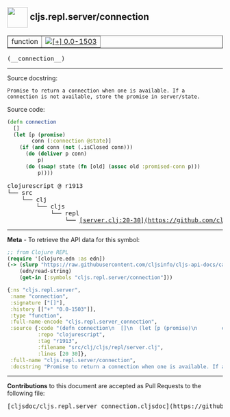 ## <img width="48px" valign="middle" src="http://i.imgur.com/Hi20huC.png"> cljs.repl.server/connection

 <table border="1">
<tr>

<td>function</td>
<td><a href="https://github.com/cljsinfo/cljs-api-docs/tree/0.0-1503"><img valign="middle" alt="[+] 0.0-1503" src="https://img.shields.io/badge/+-0.0--1503-lightgrey.svg"></a> </td>
</tr>
</table>

 <samp>
(__connection__)<br>
</samp>

---




Source docstring:

```
Promise to return a connection when one is available. If a
connection is not available, store the promise in server/state.
```

Source code:

```clj
(defn connection
  []
  (let [p (promise)
        conn (:connection @state)]
    (if (and conn (not (.isClosed conn)))
      (do (deliver p conn)
          p)
      (do (swap! state (fn [old] (assoc old :promised-conn p)))
          p))))
```

 <pre>
clojurescript @ r1913
└── src
    └── clj
        └── cljs
            └── repl
                └── <ins>[server.clj:20-30](https://github.com/clojure/clojurescript/blob/r1913/src/clj/cljs/repl/server.clj#L20-L30)</ins>
</pre>


---

__Meta__ - To retrieve the API data for this symbol:

```clj
;; from Clojure REPL
(require '[clojure.edn :as edn])
(-> (slurp "https://raw.githubusercontent.com/cljsinfo/cljs-api-docs/catalog/cljs-api.edn")
    (edn/read-string)
    (get-in [:symbols "cljs.repl.server/connection"]))
```

```clj
{:ns "cljs.repl.server",
 :name "connection",
 :signature ["[]"],
 :history [["+" "0.0-1503"]],
 :type "function",
 :full-name-encode "cljs.repl.server_connection",
 :source {:code "(defn connection\n  []\n  (let [p (promise)\n        conn (:connection @state)]\n    (if (and conn (not (.isClosed conn)))\n      (do (deliver p conn)\n          p)\n      (do (swap! state (fn [old] (assoc old :promised-conn p)))\n          p))))",
          :repo "clojurescript",
          :tag "r1913",
          :filename "src/clj/cljs/repl/server.clj",
          :lines [20 30]},
 :full-name "cljs.repl.server/connection",
 :docstring "Promise to return a connection when one is available. If a\nconnection is not available, store the promise in server/state."}

```

---

__Contributions__ to this document are accepted as Pull Requests to the following file:

 <pre>
[cljsdoc/cljs.repl.server_connection.cljsdoc](https://github.com/cljsinfo/cljs-api-docs/blob/master/cljsdoc/cljs.repl.server_connection.cljsdoc)
</pre>

